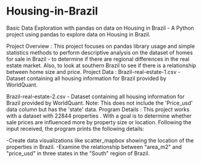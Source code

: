 # Housing-in-Brazil
Basic Data Exploration with pandas on data on Housing in Brazil - A Python project using pandas to explore data on Housing in Brazil.

 Project Overview : 
This project focuses on pandas library usage and simple statistics methods to perform descriptive analysis on the dataset of homes for sale in Brazil - to determine if there are regional differences in the real estate market. Also, to look at southern Brazil to see if there is a relationship between home size and price.
 Project Data : 
Brazil-real-estate-1.csv - Dataset containing all housing information for Brazil provided by WorldQuant.

Brazil-real-estate-2.csv - Dataset containing all housing information for Brazil provided by WorldQuant. Note: This does not include the 'Price_usd' data column but has the 'state' data.
 Program Details : 
This project works with a dataset with 22844 properties . With a goal is to determine whether sale prices are influenced more by property size or location. Following the input received, the program prints the following details:

-Create data visualizations like scatter_mapbox showing the location of the properties in Brazil.
-Examine the relationship between "area_m2" and "price_usd" in three states in the "South" region of Brazil.
